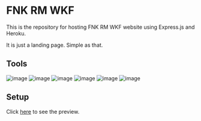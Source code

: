 # FNK RM WKF

This is the repository for hosting FNK RM WKF website using Express.js and Heroku.

It is just a landing page. Simple as that.

## Tools

![image](https://img.shields.io/badge/HTML-e33c26?style=for-the-badge&logo=html5&logoColor=white) 
![image](https://img.shields.io/badge/CSS-1572B6?style=for-the-badge&logo=css3&logoColor=white) 
![image](https://img.shields.io/badge/JavaScript-c4b112?style=for-the-badge&logo=javascript&logoColor=white) 
![image](https://img.shields.io/badge/Express.js-000000?style=for-the-badge&logo=express&logoColor=white) 
![image](https://img.shields.io/badge/Node.js-339933?style=for-the-badge&logo=nodedotjs&logoColor=white) 
![image](https://img.shields.io/badge/Heroku-8e6eb2?style=for-the-badge&logo=heroku&logoColor=white) 

## Setup

Click [here](https://karate-md.herokuapp.com/) to see the preview.  
